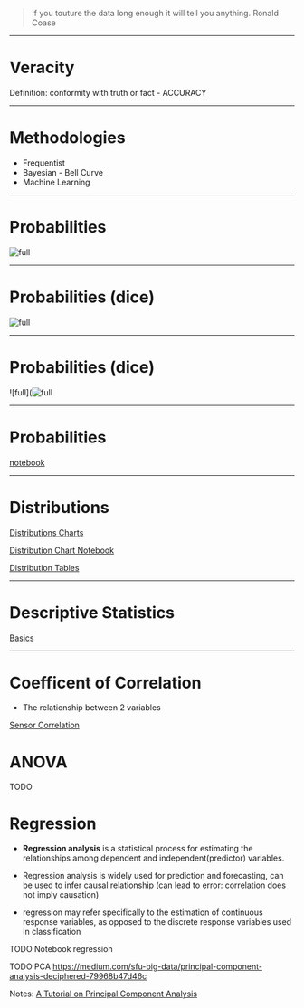 > If you touture the data long enough it will tell you anything.
> Ronald Coase

---
# Veracity 
Definition: conformity with truth or fact - ACCURACY

---

# Methodologies
* Frequentist
* Bayesian - Bell Curve
* Machine Learning
---

# Probabilities
![full](https://microshak.github.io/MicroNotes/Images/ML/HeadsOrTails.gif)

---
# Probabilities (dice)
![full](https://microshak.github.io/MicroNotes/Images/ML/Dice.gif)

---

# Probabilities (dice)
![full](![full](https://microshak.github.io/MicroNotes/Images/ML/CompoundProbability.gif)


---
# Probabilities
[notebook](https://veracity-microshak2.notebooks.azure.com/j/notebooks/Basic/Probability.ipynb)


---

# Distributions
[Distributions Charts](https://seeing-theory.brown.edu/probability-distributions/index.html#section2)

[Distribution Chart Notebook](https://notebooks.azure.com/microshak2/projects/Veracity/html/Exploring%20The%20Past/FrequencyCharts.ipynb)

[Distribution Tables](https://notebooks.azure.com/microshak2/projects/Veracity/html/Exploring%20The%20Past/FrequencyTables.ipynb)


---

# Descriptive Statistics
[Basics](https://veracity-microshak2.notebooks.azure.com/j/notebooks/Basic/MinMaxMinMode.ipynb)

---

# Coefficent of Correlation
* The relationship between 2 variables

[Sensor Correlation](https://veracity-microshak2.notebooks.azure.com/j/notebooks/Exploring%20The%20Past/SensorCorrelation.ipynb)


# ANOVA
TODO

# Regression


* **Regression analysis** is a statistical process for estimating the relationships among dependent and independent(predictor) variables.

* Regression analysis is widely used for prediction and forecasting,
 can be used to infer causal relationship (can lead to error: correlation does not imply causation)

* regression may refer specifically to the estimation of continuous response variables, as opposed to the discrete response variables used in classification


TODO 
Notebook regression

TODO 
PCA
https://medium.com/sfu-big-data/principal-component-analysis-deciphered-79968b47d46c



Notes:
[A Tutorial on Principal Component Analysis](https://arxiv.org/pdf/1404.1100.pdf)



